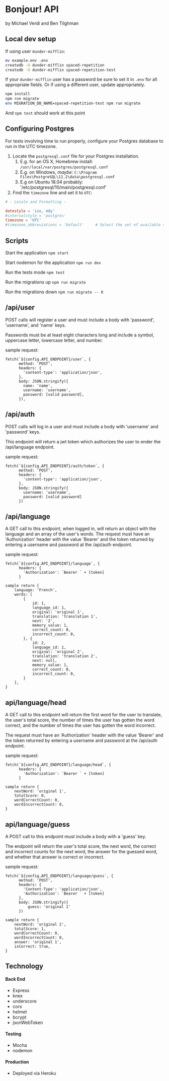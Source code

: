 # Bonjour! API

by Michael Verdi and Ben Tilghman

## Local dev setup
If using user `dunder-mifflin`:

```bash
mv example.env .env
createdb -U dunder-mifflin spaced-repetition
createdb -U dunder-mifflin spaced-repetition-test
```

If your `dunder-mifflin` user has a password be sure to set it in `.env` for all appropriate fields. Or if using a different user, update appropriately.

```bash
npm install
npm run migrate
env MIGRATION_DB_NAME=spaced-repetition-test npm run migrate
```

And `npm test` should work at this point

## Configuring Postgres

For tests involving time to run properly, configure your Postgres database to run in the UTC timezone.

1. Locate the `postgresql.conf` file for your Postgres installation.
   1. E.g. for an OS X, Homebrew install: `/usr/local/var/postgres/postgresql.conf`
   2. E.g. on Windows, _maybe_: `C:\Program Files\PostgreSQL\11.2\data\postgresql.conf`
   3. E.g  on Ubuntu 18.04 probably: '/etc/postgresql/10/main/postgresql.conf'
2. Find the `timezone` line and set it to `UTC`:

```conf
# - Locale and Formatting -

datestyle = 'iso, mdy'
#intervalstyle = 'postgres'
timezone = 'UTC'
#timezone_abbreviations = 'Default'     # Select the set of available time zone
```

## Scripts

Start the application `npm start`

Start nodemon for the application `npm run dev`

Run the tests mode `npm test`

Run the migrations up `npm run migrate`

Run the migrations down `npm run migrate -- 0`

## /api/user

POST calls will register a user and must include a body with 'password', 'username', and 'name' keys.

Passwords must be at least eight characters long and include a symbol, uppercase letter, lowercase letter, and number.

sample request:
```
fetch(`${config.API_ENDPOINT}/user`, {
      method: 'POST',
      headers: {
        'content-type': 'application/json',
      },
      body: JSON.stringify({
        name: 'name',
        username: 'username',
        password: [valid password],
      }),
```

## /api/auth

POST calls will log in a user and must include a body with 'username' and  'password' keys.

This endpoint will return a jwt token which authorizes the user to ender the /api/language endpoint.

sample request:
```
fetch(`${config.API_ENDPOINT}/auth/token`, {
      method: 'POST',
      headers: {
        'content-type': 'application/json',
      },
      body: JSON.stringify({ 
        username: 'username', 
        password: [valid password] 
      })
```

## /api/language

A GET call to this endpoint, when logged in, will return an object with the language and an array of the user's words. The request must have an 'Authorization' header with the value 'Bearer' and the token returned by entering a username and password at the /api/auth endpoint.

sample request:
```
fetch(`${config.API_ENDPOINT}/language`, {
      headers: {
        'Authorization': `Bearer ` + [token]
      }
```
```
sample return {
    language: 'French',
    words: [
        {
            id: 1,
            language_id: 1,
            original: 'original 1',
            translation: 'translation 1',
            next: '2',
            memory_value: 1,
            correct_count: 0,
            incorrect_count: 0,
        }, {
            id: 2,
            language_id: 1,
            original: 'original 2',
            translation: 'translation 2',
            next: null,
            memory_value: 1,
            correct_count: 0,
            incorrect_count: 0,
        }
    ],
}
```
## api/language/head

A GET call to this endpoint will return the first word for the user to translate, the user's total score, the number of times the user has gotten the word correct, and the number of times the user has gotten the word incorrect.

The request must have an 'Authorization' header with the value 'Bearer' and the token returned by entering a username and password at the /api/auth endpoint.

sample request:
```
fetch(`${config.API_ENDPOINT}/language/head`, {
      headers: {
        'Authorization': `Bearer ` + [token]
      }
```
```
sample return {
    nextWord: 'original 1',
    totalScore: 0,
    wordCorrectCount: 0,
    wordIncorrectCount: 0,
}
```
## api/language/guess

A POST call to this endpoint must include a body with a 'guess' key.

The endpoint will return the user's total score, the next word, the correct and incorrect counts for the next word, the answer for the guessed word, and whether that answer is correct or incorrect.

sample request:

```
fetch(`${config.API_ENDPOINT}/language/guess`, {
      method: 'POST',
      headers: {
        'Content-Type': 'application/json',
        'Authorization': `Bearer ` + [token]
      },
      body: JSON.stringify({
          guess: 'original 1'
      })
```
```
sample return {
    nextWord: 'original 2',
    totalScore: 1,
    wordCorrectCount: 0,
    wordIncorrectCount: 0,
    answer: 'original 1',
    isCorrect: true,
}
```
    
## Technology

#### Back End

* Express
* knex
* underscore
* cors
* helmet
* bcrypt
* jsonWebToken

#### Testing

* Mocha
* nodemon

#### Production

* Deployed via Heroku